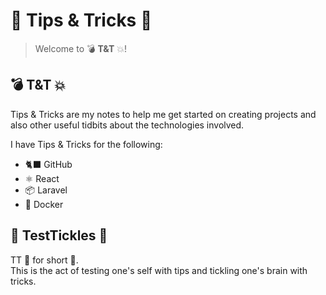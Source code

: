 # 🍆 Tips & Tricks 🎃

> Welcome to 💣 **T&T** 💥!

## 💣 T&T 💥

Tips & Tricks are my notes to help me get started on creating projects and also other useful tidbits about the technologies involved.

I have Tips & Tricks for the following:
- 🐈‍⬛ GitHub
- ⚛️ React
- 📦 Laravel
- 🐳 Docker


## 🥜 TestTickles 💎

TT 🍆 for short 🤏.\
This is the act of testing one's self with tips and tickling one's brain with tricks.
